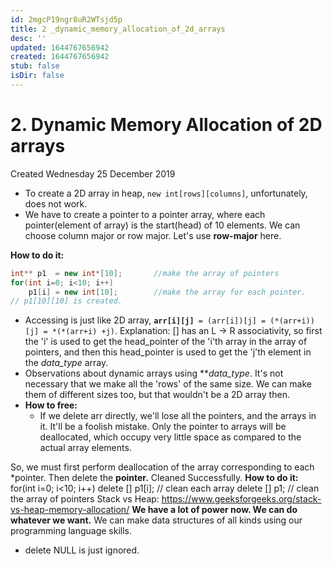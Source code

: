 ```yaml
---
id: 2mgcP19ngr8uR2WTsjd5p
title: 2 _dynamic_memory_allocation_of_2d_arrays
desc: ''
updated: 1644767656942
created: 1644767656942
stub: false
isDir: false
---
```

# 2. Dynamic Memory Allocation of 2D arrays
Created Wednesday 25 December 2019


* To create a 2D array in heap, ``new int[rows][columns]``, unfortunately, does not work.
* We have to create a pointer to a pointer array, where each pointer(element of array) is the start(head) of 10 elements. We can choose column major or row major. Let's use **row-major** here.

**How to do it:**
```c++
int** p1  = new int*[10];		//make the array of pointers
for(int i=0; i<10; i++)
	p1[i] = new int[10];		//make the array for each pointer.
// p1[10][10] is created.
```

* Accessing is just like 2D array, **``arr[i][j]``**`` = (arr[i])[j] = (*(arr+i))[j] = *(*(arr+i) +j)``. Explanation: [] has an L → R associativity, so first the 'i' is used to get the head_pointer of the 'i'th array in the array of pointers, and then this head_pointer is used to get the 'j'th element in the *data_type* array.
* Observations about dynamic arrays using ***data_type*. It's not necessary that we make all the 'rows' of the same size. We can make them of different sizes too, but that wouldn't be a 2D array then.
* **How to free:**
	* If we delete arr directly, we'll lose all the pointers, and the arrays in it. It'll be a foolish mistake. Only the pointer to arrays will be deallocated, which occupy very little space as compared to the actual array elements.

So, we must first perform deallocation of the array corresponding to each *pointer. Then delete the **pointer.** Cleaned Successfully.
**How to do it:**
for(int i=0; i<10; i++)
delete [] p1[i];	// clean each array
delete [] p1;	// clean the array of pointers
Stack vs Heap: <https://www.geeksforgeeks.org/stack-vs-heap-memory-allocation/>
**We have a lot of power now. We can do whatever we want.** We can make data structures of all kinds using our programming language skills.

* delete NULL is just ignored.


